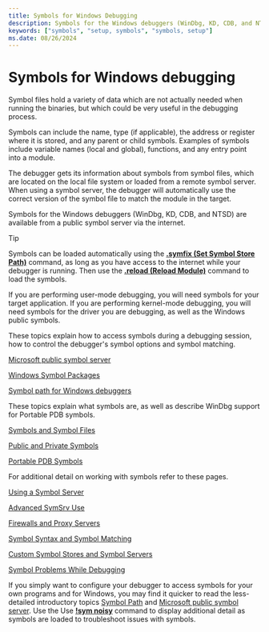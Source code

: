 ```yaml
---
title: Symbols for Windows Debugging
description: Symbols for the Windows debuggers (WinDbg, KD, CDB, and NTSD) are available from a public symbol server. 
keywords: ["symbols", "setup, symbols", "symbols, setup"]
ms.date: 08/26/2024
---
```


# Symbols for Windows debugging

Symbol files hold a variety of data which are not actually needed when running the binaries, but which could be very useful in the debugging process.

Symbols can include the name, type (if applicable), the address or register where it is stored, and any parent or child symbols. Examples of symbols include variable names (local and global), functions, and any entry point into a module.

The debugger gets its information about symbols from symbol files, which are located on the local file system or loaded from a remote symbol server. When using a symbol server, the debugger will automatically use the correct version of the symbol file to match the module in the target. 

Symbols for the Windows debuggers (WinDbg, KD, CDB, and NTSD) are available from a public symbol server via the internet. 

>[!TIP] 
> Symbols can be loaded automatically using the [**.symfix (Set Symbol Store Path)**](../debuggercmds/-symfix--set-symbol-store-path-.md) command, as long as you have access to the internet while your debugger is running. Then use the [**.reload (Reload Module)**](../debuggercmds/-reload--reload-module-.md) command to load the symbols.

If you are performing user-mode debugging, you will need symbols for your target application. If you are performing kernel-mode debugging, you will need symbols for the driver you are debugging, as well as the Windows public symbols. 

These topics explain how to access symbols during a debugging session, how to control the debugger's symbol options and symbol matching.

[Microsoft public symbol server](microsoft-public-symbols.md)

[Windows Symbol Packages](debugger-download-symbols.md)

[Symbol path for Windows debuggers](symbol-path.md)

These topics explain what symbols are, as well as describe WinDbg support for Portable PDB symbols.

[Symbols and Symbol Files](symbols-and-symbol-files.md)

[Public and Private Symbols](public-and-private-symbols.md)

[Portable PDB Symbols](symbols-portable-pdb.md)

For additional detail on working with symbols refer to these pages.

[Using a Symbol Server](using-a-symbol-server.md)

[Advanced SymSrv Use](advanced-symsrv-use.md)

[Firewalls and Proxy Servers](firewalls-and-proxy-servers.md)

[Symbol Syntax and Symbol Matching](symbol-syntax-and-symbol-matching.md)

[Custom Symbol Stores and Symbol Servers](symbol-stores-and-symbol-servers.md)

[Symbol Problems While Debugging](symbol-problems-while-debugging.md)

If you simply want to configure your debugger to access symbols for your own programs and for Windows, you may find it quicker to read the less-detailed introductory topics [Symbol Path](symbol-path.md) and [Microsoft public symbol server](microsoft-public-symbols.md). Use the Use [**!sym noisy**](../debuggercmds/-sym.md) command to display additional detail as symbols are loaded to troubleshoot issues with symbols. 

 
